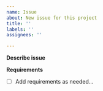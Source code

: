 ```yaml
---
name: Issue
about: New issue for this project
title: ''
labels: ''
assignees: ''

---
```


**Describe issue**

**Requirements**
- [ ] Add requirements as needed...
